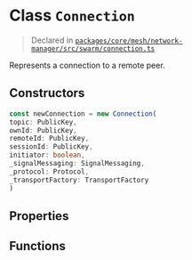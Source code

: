 # Class `Connection`
> Declared in [`packages/core/mesh/network-manager/src/swarm/connection.ts`](https://github.com/dxos/protocols/blob/main/packages/core/mesh/network-manager/src/swarm/connection.ts#L60)

Represents a connection to a remote peer.

## Constructors
```ts
const newConnection = new Connection(
topic: PublicKey,
ownId: PublicKey,
remoteId: PublicKey,
sessionId: PublicKey,
initiator: boolean,
_signalMessaging: SignalMessaging,
_protocol: Protocol,
_transportFactory: TransportFactory
)
```

## Properties

## Functions

